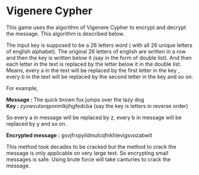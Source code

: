 <h1 align="centre"> Vigenere Cypher </h1>
<p align="centre" > This game uses the algorithm of Vigenere Cypher to encrypt and decrypt the message. This algorithm is described below.

The input key is supposed to be a 26 letters word ( with all 26 unique letters of english alphabet). The original 26 letters of english are written in a row and then the key is written below it (say in the form of double list). And then each letter in the text is replaced by the letter below it in the double list. Means, every a in the text will be replaced by the first letter in the key , every b in the text will be replaced by the second letter in the key and so on. 

For example,

<b> Message : </b> The quick brown fox jumps over the lazy dog <br>
<b> Key : </b> zyxwvutsrqponmlkjihgfedcba (say the key is letters in reverse order)

So every a in message will be replaced by z, every b in message will be replaced by y and so on.

<b> Encrypted message :</b> gsvjfrxpyildmulcqfnkhlevigsvozabwlt 


This method took decades to be cracked but the method to crack the message is only applicable on very large text. So encrypting small messages is safe. Using brute force will take canturies to crack the message.
